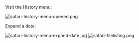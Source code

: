 


Visit the History menu:

<img src="images/safari-history-menu-opened.png" alt="safari-history-menu-opened.png">


Expand a date:

<img src="images/safari-history-menu-expand-date.jpg" alt="safari-history-menu-expand-date.jpg">





<img src="images/safari-filelisting.png" alt="safari-filelisting.png">
